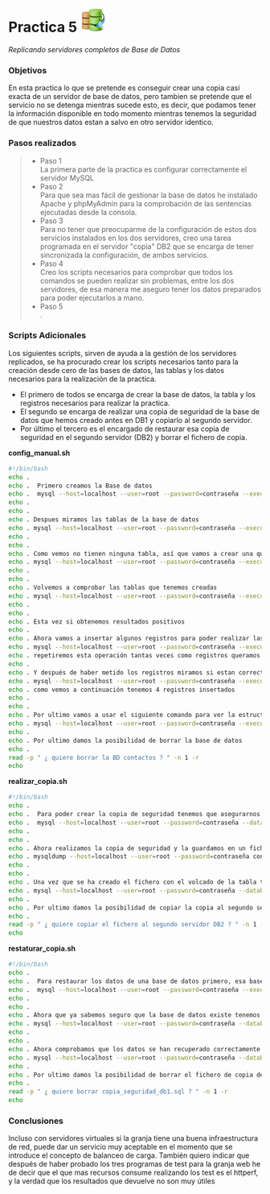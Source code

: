 Practica 5 <img src="basedatos.jpg" alt="Logotipo" width="50px" height="50px">
==========
*Replicando servidores completos de Base de Datos*

### Objetivos
En esta practica lo que se pretende es conseguir crear una copia casi exacta de un servidor de base de datos, pero tambien se pretende que el servicio no se detenga mientras sucede esto, es decir, que podamos tener la información disponible en todo momento mientras tenemos la seguridad de que nuestros datos estan a salvo en otro servidor identico.

### Pasos realizados
> * Paso 1 <br />
> La primera parte de la practica es configurar correctamente el servidor MySQL <br />
> * Paso 2 <br />
> Para que sea mas fácil de gestionar la base de datos he instalado Apache y phpMyAdmin para la comprobación de las sentencias ejecutadas desde la consola. <br />
> * Paso 3 <br />
> Para no tener que preocuparme de la configuración de estos dos servicios instalados en los dos servidores, creo una tarea programada en el servidor "copia" DB2 que se encarga de tener sincronizada la configuración, de ambos servicios. <br />
> * Paso 4 <br />
> Creo los scripts necesarios para comprobar que todos los comandos se pueden realizar sin problemas, entre los dos servidores, de esa manera me aseguro tener los datos preparados para poder ejecutarlos a mano. <br />
> * Paso 5 <br />
> . <br />

### Scripts Adicionales
Los siguientes scripts, sirven de ayuda a la gestión de los servidores replicados, se ha procurado crear los scripts necesarios tanto para la creación desde cero de las bases de datos, las tablas y los datos necesarios para la realización de la practica. <br />
 * El primero de todos se encarga de crear la base de datos, la tabla y los registros necesarios para realizar la practica. <br />
 * El segundo se encarga de realizar una copia de seguridad de la base de datos que hemos creado antes en DB1 y copiarlo al segundo servidor. <br />
 * Por último el tercero es el encargado de restaurar esa copia de seguridad en el segundo servidor (DB2) y borrar el fichero de copia. <br />

**config_manual.sh**
```bash
#!/bin/bash
echo .
echo .  Primero creamos la Base de datos
echo .  mysql --host=localhost --user=root --password=contraseña --execute=\"CREATE DATABASE IF NOT EXISTS contactos\"
echo .
echo .
echo . Despues miramos las tablas de la base de datos
echo . mysql --host=localhost --user=root --password=contraseña --execute=\"show tables\" --database=\"contactos\"
echo .
echo .
echo . Como vemos no tienen ninguna tabla, así que vamos a crear una que se llame datos
echo . mysql --host=localhost --user=root --password=contraseña --execute=\"create table if not exists datos \(nombre varchar\(100\), tlf int\)\" --database=\"contactos\"
echo .
echo .
echo . Volvemos a comprobar las tablas que tenemos creadas
echo . mysql --host=localhost --user=root --password=contraseña --execute=\"show tables\" --database=\"contactos\"
echo .
echo .
echo . Esta vez si obtenemos resultados positivos
echo .
echo . Ahora vamos a insertar algunos registros para poder realizar las pruebas
echo . mysql --host=localhost --user=root --password=contraseña --execute=\"insert into datos\(nombre,tlf\) values \(\"pepe\",95834987\)\" --database=\"contactos\"
echo . repetiremos esta operación tantas veces como registros queramos crear
echo .
echo . Y después de haber metido los registros miramos si estan correctamente insertados
echo . mysql --host=localhost --user=root --password=contraseña --execute=\"select \* from datos\" --database=\"contactos\"
echo . como vemos a continuación tenemos 4 registros insertados
echo .
echo .
echo . Por ultimo vamos a usar el siguiente comando para ver la estructura de la tabla
echo . mysql --host=localhost --user=root --password=contraseña --execute=\"describe datos\" --database=\"contactos\"
echo .
echo . Por ultimo damos la posibilidad de borrar la base de datos
echo .
read -p " ¿ quiere borrar la BD contactos ? " -n 1 -r
echo
```

**realizar_copia.sh**
```bash
#!/bin/bash
echo .
echo .  Para poder crear la copia de seguridad tenemos que asegurarnos que no se añaden mas registros mientras la hacemos
echo .  mysql --host=localhost --user=root --password=contraseña --database=\"contactos\" --execute=\"FLUSH TABLES WITH READ LOCK\"
echo .
echo .
echo . Ahora realizamos la copia de seguridad y la guardamos en un fichero con extención .sql
echo . mysqldump --host=localhost --user=root --password=contraseña contactos datos \> /home/usuario/copia_seguridad_db1.sql
echo .
echo .
echo . Una vez que se ha creado el fichero con el volcado de la tabla tenemos que volver su estado normal la base de datos
echo . mysql --host=localhost --user=root --password=contraseña --database=\"contactos\" --execute=\"UNLOCK TABLES\"
echo .
echo . Por ultimo damos la posibilidad de copiar la copia al segundo servidor.
echo .
read -p " ¿ quiere copiar el fichero al segundo servidor DB2 ? " -n 1 -r
echo
```
**restaturar_copia.sh**
```bash
#!/bin/bash
echo .
echo .  Para restaurar los datos de una base de datos primero, esa base de datos tiene que existir.
echo .  mysql --host=localhost --user=root --password=contraseña --execute=\"CREATE DATABASE IF NOT EXISTS contactos\"
echo .
echo .
echo . Ahora que ya sabemos seguro que la base de datos existe tenemos que recuperar los datos
echo . mysql --host=localhost --user=root --password=contraseña --database=\"contactos\" --table=\"datos\" \< /home/usuario/copia_seguridad_db1.sql
echo .
echo .
echo . Ahora comprobamos que los datos se han recuperado correctamente
echo . mysql --host=localhost --user=root --password=contraseña --database=\"contactos\" --execute="select * from datos" contactos
echo .
echo . Por ultimo damos la posibilidad de borrar el fichero de copia de seguridad.
echo .
read -p " ¿ quiere borrar copia_seguridad_db1.sql ? " -n 1 -r
echo
```
### Conclusiones
Incluso con servidores virtuales si la granja tiene una buena infraestructura de red, puede dar un servicio muy aceptable en el momento que se introduce el concepto de balanceo de carga.
También quiero indicar que después de haber probado los tres programas de test para la granja web he de decir que el que mas recursos consume realizando los test es el httperf,
y la verdad que los resultados que devuelve no son muy útiles
